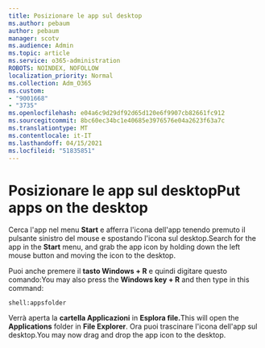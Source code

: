 ```yaml
---
title: Posizionare le app sul desktop
ms.author: pebaum
author: pebaum
manager: scotv
ms.audience: Admin
ms.topic: article
ms.service: o365-administration
ROBOTS: NOINDEX, NOFOLLOW
localization_priority: Normal
ms.collection: Adm_O365
ms.custom:
- "9001668"
- "3735"
ms.openlocfilehash: e04a6c9d29df92d65d120e6f9907cb82661fc912
ms.sourcegitcommit: 8bc60ec34bc1e40685e3976576e04a2623f63a7c
ms.translationtype: MT
ms.contentlocale: it-IT
ms.lasthandoff: 04/15/2021
ms.locfileid: "51835851"
---
```

# <a name="put-apps-on-the-desktop"></a><span data-ttu-id="a47d8-102">Posizionare le app sul desktop</span><span class="sxs-lookup"><span data-stu-id="a47d8-102">Put apps on the desktop</span></span>

<span data-ttu-id="a47d8-103">Cerca l'app nel menu **Start** e afferra l'icona dell'app tenendo premuto il pulsante sinistro del mouse e spostando l'icona sul desktop.</span><span class="sxs-lookup"><span data-stu-id="a47d8-103">Search for the app in the **Start** menu, and grab the app icon by holding down the left mouse button and moving the icon to the desktop.</span></span>

<span data-ttu-id="a47d8-104">Puoi anche premere il **tasto Windows + R** e quindi digitare questo comando:</span><span class="sxs-lookup"><span data-stu-id="a47d8-104">You may also press the **Windows key + R** and then type in this command:</span></span>

`shell:appsfolder`

<span data-ttu-id="a47d8-105">Verrà aperta la **cartella Applicazioni** in **Esplora file.**</span><span class="sxs-lookup"><span data-stu-id="a47d8-105">This will open the **Applications** folder in **File Explorer**.</span></span> <span data-ttu-id="a47d8-106">Ora puoi trascinare l'icona dell'app sul desktop.</span><span class="sxs-lookup"><span data-stu-id="a47d8-106">You may now drag and drop the app icon to the desktop.</span></span>
